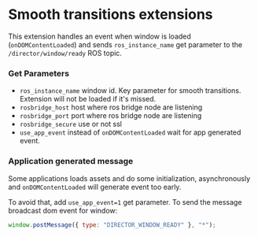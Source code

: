 # Smooth transitions extensions

This extension handles an event when window is loaded
(`onDOMContentLoaded`) and sends `ros_instance_name` get parameter
to the `/director/window/ready` ROS topic.

### Get Parameters

- `ros_instance_name` window id. Key parameter for smooth transitions.
  Extension will not be loaded if it's missed.
- `rosbridge_host` host where ros bridge node are listening   
- `rosbridge_port` port where ros bridge node are listening   
- `rosbridge_secure` use or not ssl
- `use_app_event` instead of `onDOMContentLoaded` wait for
  app generated event.

### Application generated message

Some applications loads assets and do some initialization,
asynchronously and `onDOMContentLoaded` will generate event
too early.

To avoid that, add `use_app_event=1` get parameter.
To send the message broadcast dom event for window:

```javascript
window.postMessage({ type: "DIRECTOR_WINDOW_READY" }, "*");
```
